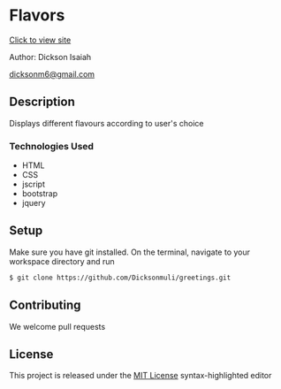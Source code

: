 # Flavors

[Click to view site](https://github.com/Dicksonmuli/Flavours.git)

Author: Dickson Isaiah

 [dicksonm6@gmail.com](www.gmail.com)

## Description

Displays different flavours according to user's choice


### Technologies Used
* HTML
* CSS
* jscript
* bootstrap
* jquery



## Setup

Make sure you have git installed. On the terminal, navigate to your workspace directory and run

```bash
$ git clone https://github.com/Dicksonmuli/greetings.git
```
## Contributing

We welcome pull requests

## License

This project is released under the [MIT License](./LICENSE.md) syntax-highlighted editor
